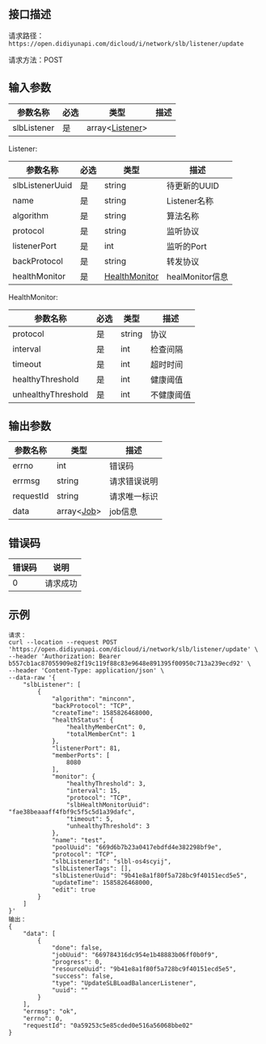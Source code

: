 ## 接口描述

请求路径：`https://open.didiyunapi.com/dicloud/i/network/slb/listener/update`

请求方法：POST

## 输入参数

| 参数名称    | 必选 | 类型                           | 描述 |
| ----------- | ---- | ------------------------------ | ---- |
| slbListener | 是   | array\<[Listener](#Listener)\> |      |



<span id="Listener"></span>
Listener:

| 参数名称        | 必选 | 类型                            | 描述            |
| --------------- | ---- | ------------------------------- | --------------- |
| slbListenerUuid | 是   | string                          | 待更新的UUID    |
| name            | 是   | string                          | Listener名称    |
| algorithm       | 是   | string                          | 算法名称        |
| protocol        | 是   | string                          | 监听协议        |
| listenerPort    | 是   | int                             | 监听的Port      |
| backProtocol    | 是   | string                          | 转发协议        |
| healthMonitor   | 是   | [HealthMonitor](#HealthMonitor) | healMonitor信息 |



<span id="HealthMonitor"></span>
HealthMonitor:

| 参数名称           | 必选 | 类型   | 描述       |
| ------------------ | ---- | ------ | ---------- |
| protocol           | 是   | string | 协议       |
| interval` `        | 是   | int    | 检查间隔   |
| timeout            | 是   | int    | 超时时间   |
| healthyThreshold   | 是   | int    | 健康阈值   |
| unhealthyThreshold | 是   | int    | 不健康阈值 |

## 输出参数

| 参数名称  | 类型                                                         | 描述         |
| --------- | ------------------------------------------------------------ | ------------ |
| errno     | int                                                          | 错误码       |
| errmsg    | string                                                       | 请求错误说明 |
| requestId | string                                                       | 请求唯一标识 |
| data      | array\<[Job](/static/docs-content/products/通用响应结构.md#Job)\> | job信息      |


## 错误码

| 错误码 | 说明     |
| ------ | -------- |
| 0      | 请求成功 |

## 示例

```
请求：
curl --location --request POST 'https://open.didiyunapi.com/dicloud/i/network/slb/listener/update' \
--header 'Authorization: Bearer b557cb1ac87055909e82f19c119f88c83e9648e891395f00950c713a239ecd92' \
--header 'Content-Type: application/json' \
--data-raw '{
    "slbListener": [
        {
            "algorithm": "minconn",
            "backProtocol": "TCP",
            "createTime": 1585826468000,
            "healthStatus": {
                "healthyMemberCnt": 0,
                "totalMemberCnt": 1
            },
            "listenerPort": 81,
            "memberPorts": [
                8080
            ],
            "monitor": {
                "healthyThreshold": 3,
                "interval": 15,
                "protocol": "TCP",
                "slbHealthMonitorUuid": "fae38beaaaff4fbf9c5f5c5d1a39dafc",
                "timeout": 5,
                "unhealthyThreshold": 3
            },
            "name": "test",
            "poolUuid": "669d6b7b23a0417ebdfd4e382298bf9e",
            "protocol": "TCP",
            "slbListenerId": "slbl-os4scyij",
            "slbListenerTags": [],
            "slbListenerUuid": "9b41e8a1f80f5a728bc9f40151ecd5e5",
            "updateTime": 1585826468000,
            "edit": true
        }
    ]
}'
输出：
{
    "data": [
        {
            "done": false,
            "jobUuid": "669784316dc954e1b48883b06ff0b0f9",
            "progress": 0,
            "resourceUuid": "9b41e8a1f80f5a728bc9f40151ecd5e5",
            "success": false,
            "type": "UpdateSLBLoadBalancerListener",
            "uuid": ""
        }
    ],
    "errmsg": "ok",
    "errno": 0,
    "requestId": "0a59253c5e85cded0e516a56068bbe02"
}
```
